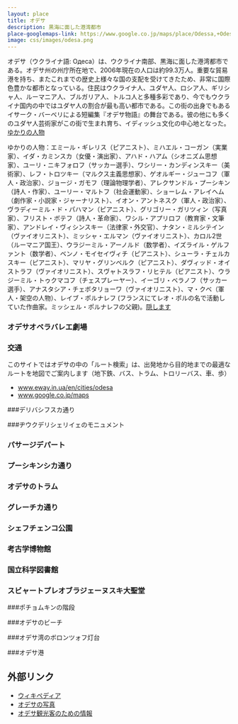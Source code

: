 ```yaml
---
layout: place
title: オデサ
description: 黒海に面した港湾都市
place-googlemaps-link: https://www.google.co.jp/maps/place/Odessa,+Odessa+Oblast,+Ukraine/
image: css/images/odesa.png
---
```

オデサ（ウクライナ語: Одеса）は、ウクライナ南部、黒海に面した港湾都市である。オデサ州の州庁所在地で、2006年現在の人口は約99.3万人。重要な貿易港を持ち、またこれまでの歴史上様々な国の支配を受けてきたため、非常に国際色豊かな都市となっている。住民はウクライナ人、ユダヤ人、ロシア人、ギリシャ人、ルーマニア人、ブルガリア人、トルコ人と多種多彩であり、今でもウクライナ国内の中ではユダヤ人の割合が最も高い都市である。この街の出身でもあるイサーク・バーベリによる短編集『オデサ物語』の舞台である。彼の他にも多くのユダヤ人芸術家がこの街で生まれ育ち、イディッシュ文化の中心地となった。<a href="#" class="readhiddenarea">ゆかりの人物</a><div class="hiddenarea">ゆかりの人物：エミール・ギレリス（ピアニスト）、ミハエル・コーガン（実業家）、イダ・カミンスカ（女優・演出家）、アハド・ハアム（シオニズム思想家）、ユーリ・ニキフォロフ（サッカー選手）、ワシリー・カンディンスキー（美術家）、レフ・トロツキー（マルクス主義思想家）、ゲオルギー・ジューコフ（軍人・政治家）、ジョージ・ガモフ（理論物理学者）、アレクサンドル・プーシキン（詩人・作家）、ユーリー・マルトフ（社会運動家）、ショーレム・アレイヘム（劇作家・小説家・ジャーナリスト）、イオン・アントネスク（軍人・政治家）、ヴラディーミル・ド・パハマン（ピアニスト）、グリゴリー・ガリツィン（写真家）、フリスト・ボテフ（詩人・革命家）、ワシル・アプリロフ（教育家・文筆家）、アンドレイ・ヴィシンスキー（法律家・外交官）、ナタン・ミルシテイン（ヴァイオリニスト）、ミッシャ・エルマン（ヴァイオリニスト）、カロル2世（ルーマニア国王）、ウラジーミル・アーノルド（数学者）、イズライル・ゲルファント（数学者）、ベンノ・モイセイヴィチ（ピアニスト）、シューラ・チェルカスキー（ピアニスト）、マリヤ・グリンベルク（ピアニスト）、ダヴィッド・オイストラフ（ヴァイオリニスト）、スヴャトスラフ・リヒテル（ピアニスト）、ウラジーミル・トゥクマコフ（チェスプレーヤー）、イーゴリ・ベラノフ（サッカー選手）、アナスタシア・チェボタリョーワ（ヴァイオリニスト）、マ・クベ（軍人・架空の人物）、レイブ・ポルナレフ (フランスにてレオ・ポルの名で活動していた作曲家。ミッシェル・ポルナレフの父親)。<a href="#" class="hideexpandedarea">隠します</a></div>

### オデサオペラバレエ劇場
<div class="lazyload">
<!--
<div about='https://farm8.static.flickr.com/7387/8729249658_8a023dd6fa_b.jpg'><a href='https://www.flickr.com/photos/kronny/8729249658/' target='_blank'><img xmlns:dct='http://purl.org/dc/terms/' href='http://purl.org/dc/dcmitype/StillImage' rel='dct:type' src='https://farm8.static.flickr.com/7387/8729249658_8a023dd6fa_b.jpg' alt='Odessa Opera and Ballet Theater by Vladimir Yaitskiy, on Flickr' title='Odessa Opera and Ballet Theater by Vladimir Yaitskiy, on Flickr' border='0'/></a><br/><a rel='license' href='http://creativecommons.org/licenses/by-sa/2.0/' target='_blank'><img src='http://i.creativecommons.org/l/by-sa/2.0/80x15.png' alt='Creative Commons Creative Commons Attribution-Share Alike 2.0 Generic License' title='Creative Commons Creative Commons Attribution-Share Alike 2.0 Generic License' border='0' align='left'></a>&nbsp; &nbsp;by&nbsp;<a href='https://www.flickr.com/people/kronny/' target='_blank'>&nbsp;</a><a xmlns:cc='http://creativecommons.org/ns#' rel='cc:attributionURL' property='cc:attributionName' href='https://www.flickr.com/people/kronny/' target='_blank'>Vladimir Yaitskiy</a><a href='http://www.imagecodr.org/' target='_blank'>&nbsp;</a></div>
-->
</div>

### 交通

このサイトではオデサの中の「ルート検索」は、出発地から目的地までの最適なルートを地図でご案内します（地下鉄、バス、トラム、トロリーバス、車、歩）

* <a href="http://www.eway.in.ua/en/cities/odesa">www.eway.in.ua/en/cities/odesa</a>
* <a href="https://www.google.co.jp/maps/place/Odessa,+Odessa+Oblast,+Ukraine/">www.google.co.jp/maps</a>

###デリバシフスカ通り
<div class="lazyload">
<!--
<div about='https://farm6.static.flickr.com/5336/7380083716_b08256e677_b.jpg'><a href='https://www.flickr.com/photos/eugene-r/7380083716/' target='_blank'><img xmlns:dct='http://purl.org/dc/terms/' href='http://purl.org/dc/dcmitype/StillImage' rel='dct:type' src='https://farm6.static.flickr.com/5336/7380083716_b08256e677_b.jpg' alt='IMG_7269 by eugene-r, on Flickr' title='IMG_7269 by eugene-r, on Flickr' border='0'/></a><br/><a rel='license' href='http://creativecommons.org/licenses/by/2.0/' target='_blank'><img src='http://i.creativecommons.org/l/by/2.0/80x15.png' alt='Creative Commons Creative Commons Attribution 2.0 Generic License' title='Creative Commons Creative Commons Attribution 2.0 Generic License' border='0' align='left'></a>&nbsp; &nbsp;by&nbsp;<a href='https://www.flickr.com/people/eugene-r/' target='_blank'>&nbsp;</a><a xmlns:cc='http://creativecommons.org/ns#' rel='cc:attributionURL' property='cc:attributionName' href='https://www.flickr.com/people/eugene-r/' target='_blank'>eugene-r</a><a href='http://www.imagecodr.org/' target='_blank'>&nbsp;</a></div>
-->
</div>

###ヂウクデリシェリイェのモニュメント
<div class="lazyload">
<!--
<div about='https://farm1.static.flickr.com/84/237622937_fc91021879_b.jpg'><a href='https://www.flickr.com/photos/pnglife/237622937/' target='_blank'><img xmlns:dct='http://purl.org/dc/terms/' href='http://purl.org/dc/dcmitype/StillImage' rel='dct:type' src='https://farm1.static.flickr.com/84/237622937_fc91021879_b.jpg' alt='Duc de Richelieu by Nomad Tales, on Flickr' title='Duc de Richelieu by Nomad Tales, on Flickr' border='0'/></a><br/><a rel='license' href='http://creativecommons.org/licenses/by-nc-nd/2.0/' target='_blank'><img src='http://i.creativecommons.org/l/by-nc-nd/2.0/80x15.png' alt='Creative Commons Creative Commons Attribution-Noncommercial-No Derivative Works 2.0 Generic License' title='Creative Commons Creative Commons Attribution-Noncommercial-No Derivative Works 2.0 Generic License' border='0' align='left'></a>&nbsp; &nbsp;by&nbsp;<a href='https://www.flickr.com/people/pnglife/' target='_blank'>&nbsp;</a><a xmlns:cc='http://creativecommons.org/ns#' rel='cc:attributionURL' property='cc:attributionName' href='https://www.flickr.com/people/pnglife/' target='_blank'>Nomad Tales</a><a href='http://www.imagecodr.org/' target='_blank'>&nbsp;</a></div>
-->
</div>

### パサージデパート
<div class="lazyload">
<!--
<p><a href="https://commons.wikimedia.org/wiki/File:Deribasovskaya-33-36.jpg#/media/File:Deribasovskaya-33-36.jpg"><img src="https://upload.wikimedia.org/wikipedia/commons/thumb/1/1e/Deribasovskaya-33-36.jpg/1200px-Deribasovskaya-33-36.jpg" alt="Deribasovskaya-33-36.jpg"></a></p>
-->
</div>

### プーシキンシカ通り
<div class="lazyload">
<!--
<a title="By Сергій Криниця (Haidamac) (Own work) [CC BY-SA 3.0 (http://creativecommons.org/licenses/by-sa/3.0)], via Wikimedia Commons" href="https://commons.wikimedia.org/wiki/File%3AOdesa_Pushkinska_2_hotel_Europeisky_DSC_3831_51-101-1045.JPG"><img width="2048" alt="Odesa Pushkinska 2 hotel Europeisky DSC 3831 51-101-1045" src="https://upload.wikimedia.org/wikipedia/commons/thumb/c/c2/Odesa_Pushkinska_2_hotel_Europeisky_DSC_3831_51-101-1045.JPG/2048px-Odesa_Pushkinska_2_hotel_Europeisky_DSC_3831_51-101-1045.JPG"/></a>
-->
</div>

### オデサのトラム
<div class="lazyload">
<!--
<p><a href="https://ru.wikipedia.org/wiki/%D0%A4%D0%B0%D0%B9%D0%BB:Odessa_tatra_T3SU.jpg#/media/File:Odessa_tatra_T3SU.jpg"><img src="https://upload.wikimedia.org/wikipedia/ru/thumb/f/f8/Odessa_tatra_T3SU.jpg/1200px-Odessa_tatra_T3SU.jpg" alt="Odessa tatra T3SU.jpg"></a></p>
-->
</div>

### グレーチカ通り
<div class="lazyload">
<!--
<a title="By Denis Dubin (Own work) [CC BY-SA 3.0 (http://creativecommons.org/licenses/by-sa/3.0)], via Wikimedia Commons" href="https://commons.wikimedia.org/wiki/File%3A%D0%91%D1%83%D0%B4%D0%B8%D0%BD%D0%BE%D0%BA_%D0%BF%D1%80%D0%B8%D0%B1%D1%83%D1%82%D0%BA%D0%BE%D0%B2%D0%B8%D0%B9_%D0%9C%D0%B0%D0%B2%D1%80%D0%BE%D0%BA%D0%BE%D1%80%D0%B4%D0%B0%D1%82%D0%BE.jpg"><img width="4096" alt="Будинок прибутковий Маврокордато" src="https://upload.wikimedia.org/wikipedia/commons/thumb/7/75/%D0%91%D1%83%D0%B4%D0%B8%D0%BD%D0%BE%D0%BA_%D0%BF%D1%80%D0%B8%D0%B1%D1%83%D1%82%D0%BA%D0%BE%D0%B2%D0%B8%D0%B9_%D0%9C%D0%B0%D0%B2%D1%80%D0%BE%D0%BA%D0%BE%D1%80%D0%B4%D0%B0%D1%82%D0%BE.jpg/4096px-%D0%91%D1%83%D0%B4%D0%B8%D0%BD%D0%BE%D0%BA_%D0%BF%D1%80%D0%B8%D0%B1%D1%83%D1%82%D0%BA%D0%BE%D0%B2%D0%B8%D0%B9_%D0%9C%D0%B0%D0%B2%D1%80%D0%BE%D0%BA%D0%BE%D1%80%D0%B4%D0%B0%D1%82%D0%BE.jpg"/></a>
-->
</div>

### シェフチェンコ公園
<div class="lazyload">
<!--
<a title="By HOBOPOCC (Own work) [CC BY-SA 3.0 (http://creativecommons.org/licenses/by-sa/3.0)], via Wikimedia Commons" href="https://commons.wikimedia.org/wiki/File%3AOdessa_AlexanderII_colomn_and_spruce_tree.jpg"><img width="2048" alt="Odessa AlexanderII colomn and spruce tree" src="https://upload.wikimedia.org/wikipedia/commons/thumb/2/2d/Odessa_AlexanderII_colomn_and_spruce_tree.jpg/2048px-Odessa_AlexanderII_colomn_and_spruce_tree.jpg"/></a>
-->
</div>

### 考古学博物館
<div class="lazyload">
<!--
<a title="By Erud (Own work) [GFDL (http://www.gnu.org/copyleft/fdl.html) or CC BY 3.0 (http://creativecommons.org/licenses/by/3.0)], via Wikimedia Commons" href="https://commons.wikimedia.org/wiki/File%3AOdessa_arheological_museum.JPG"><img width="2048" alt="Odessa arheological museum" src="https://upload.wikimedia.org/wikipedia/commons/thumb/e/ed/Odessa_arheological_museum.JPG/2048px-Odessa_arheological_museum.JPG"/></a>
-->
</div>

### 国立科学図書館
<div class="lazyload">
<!--
<a title="By Investigatio (Own work) [CC BY-SA 3.0 (http://creativecommons.org/licenses/by-sa/3.0)], via Wikimedia Commons" href="https://commons.wikimedia.org/wiki/File%3AOdesa_National_scientific_library-03.jpg"><img width="2048" alt="Odesa National scientific library-03" src="https://upload.wikimedia.org/wikipedia/commons/thumb/4/47/Odesa_National_scientific_library-03.jpg/2048px-Odesa_National_scientific_library-03.jpg"/></a>
-->
</div>

### スビャートプレオブラジェーヌスキ大聖堂
<div class="lazyload">
<!--
<a title="By Alexostrov (Own work) [CC BY-SA 3.0 (http://creativecommons.org/licenses/by-sa/3.0)], via Wikimedia Commons" href="https://commons.wikimedia.org/wiki/File%3A%D0%A3%D0%BA%D1%80%D0%B0%D0%B8%D0%BD%D0%B0%2C_%D0%9E%D0%B4%D0%B5%D1%81%D1%81%D0%B0_-_%D0%A1%D0%B2%D1%8F%D1%82%D0%BE-%D0%9F%D1%80%D0%B5%D0%BE%D0%B1%D1%80%D0%B0%D0%B6%D0%B5%D0%BD%D1%81%D0%BA%D0%B8%D0%B9_%D0%BA%D0%B0%D1%84%D0%B5%D0%B4%D1%80%D0%B0%D0%BB%D1%8C%D0%BD%D1%8B%D0%B9_%D1%81%D0%BE%D0%B1%D0%BE%D1%80_02.jpg"><img width="2048" alt="Украина, Одесса - Свято-Преображенский кафедральный собор 02" src="https://upload.wikimedia.org/wikipedia/commons/thumb/e/e8/%D0%A3%D0%BA%D1%80%D0%B0%D0%B8%D0%BD%D0%B0%2C_%D0%9E%D0%B4%D0%B5%D1%81%D1%81%D0%B0_-_%D0%A1%D0%B2%D1%8F%D1%82%D0%BE-%D0%9F%D1%80%D0%B5%D0%BE%D0%B1%D1%80%D0%B0%D0%B6%D0%B5%D0%BD%D1%81%D0%BA%D0%B8%D0%B9_%D0%BA%D0%B0%D1%84%D0%B5%D0%B4%D1%80%D0%B0%D0%BB%D1%8C%D0%BD%D1%8B%D0%B9_%D1%81%D0%BE%D0%B1%D0%BE%D1%80_02.jpg/2048px-%D0%A3%D0%BA%D1%80%D0%B0%D0%B8%D0%BD%D0%B0%2C_%D0%9E%D0%B4%D0%B5%D1%81%D1%81%D0%B0_-_%D0%A1%D0%B2%D1%8F%D1%82%D0%BE-%D0%9F%D1%80%D0%B5%D0%BE%D0%B1%D1%80%D0%B0%D0%B6%D0%B5%D0%BD%D1%81%D0%BA%D0%B8%D0%B9_%D0%BA%D0%B0%D1%84%D0%B5%D0%B4%D1%80%D0%B0%D0%BB%D1%8C%D0%BD%D1%8B%D0%B9_%D1%81%D0%BE%D0%B1%D0%BE%D1%80_02.jpg"/></a>
-->
</div>

###ポチョムキンの階段
<div class="lazyload">
<!--
<div about='https://farm4.static.flickr.com/3419/3886586483_c36241d5ce_b.jpg'><a href='https://www.flickr.com/photos/klimenko/3886586483/' target='_blank'><img xmlns:dct='http://purl.org/dc/terms/' href='http://purl.org/dc/dcmitype/StillImage' rel='dct:type' src='https://farm4.static.flickr.com/3419/3886586483_c36241d5ce_b.jpg' alt='Potemkin stairs, Odessa by dmytrok, on Flickr' title='Potemkin stairs, Odessa by dmytrok, on Flickr' border='0'/></a><br/><a rel='license' href='http://creativecommons.org/licenses/by-nd/2.0/' target='_blank'><img src='http://i.creativecommons.org/l/by-nd/2.0/80x15.png' alt='Creative Commons Creative Commons Attribution-No Derivative Works 2.0 Generic License' title='Creative Commons Creative Commons Attribution-No Derivative Works 2.0 Generic License' border='0' align='left'></a>&nbsp; &nbsp;by&nbsp;<a href='https://www.flickr.com/people/klimenko/' target='_blank'>&nbsp;</a><a xmlns:cc='http://creativecommons.org/ns#' rel='cc:attributionURL' property='cc:attributionName' href='https://www.flickr.com/people/klimenko/' target='_blank'>dmytrok</a><a href='http://www.imagecodr.org/' target='_blank'>&nbsp;</a></div>
-->
</div>

###オデサのビーチ
<div class="lazyload">
<!--
<div about='https://farm7.static.flickr.com/6083/6025147294_4ef446ba8e_b.jpg'><a href='https://www.flickr.com/photos/timon91/6025147294/' target='_blank'><img xmlns:dct='http://purl.org/dc/terms/' href='http://purl.org/dc/dcmitype/StillImage' rel='dct:type' src='https://farm7.static.flickr.com/6083/6025147294_4ef446ba8e_b.jpg' alt='Beach in Odessa by Timon91, on Flickr' title='Beach in Odessa by Timon91, on Flickr' border='0'/></a><br/><a rel='license' href='http://creativecommons.org/licenses/by-nc/2.0/' target='_blank'><img src='http://i.creativecommons.org/l/by-nc/2.0/80x15.png' alt='Creative Commons Creative Commons Attribution-Noncommercial 2.0 Generic License' title='Creative Commons Creative Commons Attribution-Noncommercial 2.0 Generic License' border='0' align='left'></a>&nbsp; &nbsp;by&nbsp;<a href='https://www.flickr.com/people/timon91/' target='_blank'>&nbsp;</a><a xmlns:cc='http://creativecommons.org/ns#' rel='cc:attributionURL' property='cc:attributionName' href='https://www.flickr.com/people/timon91/' target='_blank'>Timon91</a><a href='http://www.imagecodr.org/' target='_blank'>&nbsp;</a></div>
-->
</div>

###オデサ湾のボロンツォフ灯台
<div class="lazyload">
<!--
<p><a href="https://commons.wikimedia.org/wiki/File:%D0%92%D0%BE%D1%80%D0%BE%D0%BD%D1%86%D0%BE%D0%B2%D1%81%D1%8C%D0%BA%D0%B8%D0%B9_%D0%BC%D0%B0%D1%8F%D0%BA.JPG#/media/File:%D0%92%D0%BE%D1%80%D0%BE%D0%BD%D1%86%D0%BE%D0%B2%D1%81%D1%8C%D0%BA%D0%B8%D0%B9_%D0%BC%D0%B0%D1%8F%D0%BA.JPG"><img src="https://upload.wikimedia.org/wikipedia/commons/thumb/d/de/%D0%92%D0%BE%D1%80%D0%BE%D0%BD%D1%86%D0%BE%D0%B2%D1%81%D1%8C%D0%BA%D0%B8%D0%B9_%D0%BC%D0%B0%D1%8F%D0%BA.JPG/1200px-%D0%92%D0%BE%D1%80%D0%BE%D0%BD%D1%86%D0%BE%D0%B2%D1%81%D1%8C%D0%BA%D0%B8%D0%B9_%D0%BC%D0%B0%D1%8F%D0%BA.JPG" alt="Воронцовський маяк.JPG"></a></p>
-->
</div>

###オデサ港
<div class="lazyload">
<!--
<div about='https://farm8.static.flickr.com/7436/10160586284_edb4dcab6f_b.jpg'><a href='https://www.flickr.com/photos/klimenko/10160586284/' target='_blank'><img xmlns:dct='http://purl.org/dc/terms/' href='http://purl.org/dc/dcmitype/StillImage' rel='dct:type' src='https://farm8.static.flickr.com/7436/10160586284_edb4dcab6f_b.jpg' alt='Odesa, Ukraine by dmytrok, on Flickr' title='Odesa, Ukraine by dmytrok, on Flickr' border='0'/></a><br/><a rel='license' href='http://creativecommons.org/licenses/by-nd/2.0/' target='_blank'><img src='http://i.creativecommons.org/l/by-nd/2.0/80x15.png' alt='Creative Commons Creative Commons Attribution-No Derivative Works 2.0 Generic License' title='Creative Commons Creative Commons Attribution-No Derivative Works 2.0 Generic License' border='0' align='left'></a>&nbsp; &nbsp;by&nbsp;<a href='https://www.flickr.com/people/klimenko/' target='_blank'>&nbsp;</a><a xmlns:cc='http://creativecommons.org/ns#' rel='cc:attributionURL' property='cc:attributionName' href='https://www.flickr.com/people/klimenko/' target='_blank'>dmytrok</a><a href='http://www.imagecodr.org/' target='_blank'>&nbsp;</a></div>
-->
</div>

## 外部リンク
* <a href="http://ja.wikipedia.org/wiki/%E3%82%AA%E3%83%87%E3%83%83%E3%82%B5">ウィキペディア</a>
* <a href="http://www.skyscrapercity.com/showthread.php?t=1451009">オデサの写真</a>
* <a href="http://www.dtac.jp/caucasus/ukraine/entry_136.php">オデサ観光客のための情報</a>
